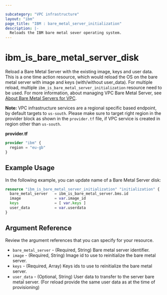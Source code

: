 ```yaml
---

subcategory: "VPC infrastructure"
layout: "ibm"
page_title: "IBM : bare_metal_server_initialization"
description: |-
  Reloads the IBM bare metal sever operating system.
---
```


# ibm\_is_bare_metal_server_disk

Reload a Bare Metal Server with the existing image, keys and user data. This is a one time action resource, which would reload the OS on the bare metal server with image and keys (with/without user_data). For multiple reload, multiple `ibm_is_bare_metal_server_initialization` resource need to be used. For more information, about managing VPC Bare Metal Server, see [About Bare Metal Servers for VPC](https://cloud.ibm.com/docs/vpc?topic=vpc-about-bare-metal-servers).

**Note:** 
VPC infrastructure services are a regional specific based endpoint, by default targets to `us-south`. Please make sure to target right region in the provider block as shown in the `provider.tf` file, if VPC service is created in region other than `us-south`.

**provider.tf**

```terraform
provider "ibm" {
  region = "eu-gb"
}
```

## Example Usage

In the following example, you can update name of a Bare Metal Server disk:

```terraform
resource "ibm_is_bare_metal_server_initialization" "initialization" {
  bare_metal_server   = ibm_is_bare_metal_server.bms.id
  image               = var.image_id
  keys                = [ var.keys ]
  user_data           = var.userdata
}
```

## Argument Reference

Review the argument references that you can specify for your resource. 


- `bare_metal_server` - (Required, String) Bare metal server identifier. 
- `image` - (Required, String) Image id to use to reinitialize the bare metal server. 
- `keys` - (Required, Array) Keys ids to use to reinitialize the bare metal server. 
- `user_data` - (Optional, String) User data to transfer to the server bare metal server. (For reload provide the same user data as at the time of provisioning)
